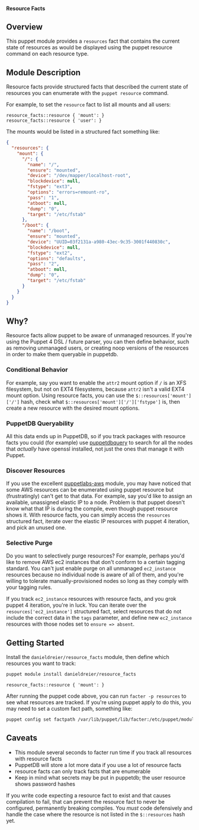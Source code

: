 #### Resource Facts

## Overview

This puppet module provides a `resources` fact that contains the current state
of resources as would be displayed using the puppet resource command on
each resource type.


## Module Description

Resource facts provide structured facts that described the current state of
resources you can enumerate with the `puppet resource` command.

For example, to set the `resource` fact to list all mounts and all users:

```puppet
resource_facts::resource { 'mount': }
resource_facts::resource { 'user': }
```

The mounts would be listed in a structured fact something like:

```json
{
  "resources": {
    "mount": {
      "/": {
        "name": "/",
        "ensure": "mounted",
        "device": "/dev/mapper/localhost-root",
        "blockdevice": null,
        "fstype": "ext3",
        "options": "errors=remount-ro",
        "pass": "1",
        "atboot": null,
        "dump": "0",
        "target": "/etc/fstab"
      },
      "/boot": {
        "name": "/boot",
        "ensure": "mounted",
        "device": "UUID=03f2131a-a980-43ec-9c35-3001f440830c",
        "blockdevice": null,
        "fstype": "ext2",
        "options": "defaults",
        "pass": "2",
        "atboot": null,
        "dump": "0",
        "target": "/etc/fstab"
      }
    }
  }
}
```


## Why?

Resource facts allow puppet to be aware of unmanaged resources. If you're using
the Puppet 4 DSL / future parser, you can then define behavior, such as
removing unmanaged users, or creating noop versions of the resources in order
to make them queryable in puppetdb.

### Conditional Behavior
For example, say you want to enable the `attr2` mount option if `/` is an XFS
filesystem, but not on EXT4 filesystems, because `attr2` isn't a valid EXT4
mount option. Using resource facts, you can use the
`$::resources['mount']['/']` hash, check what
`$::resources['mount']['/']['fstype']` is, then create a new resource with the
desired mount options.

### PuppetDB Queryability
All this data ends up in PuppetDB, so if you track packages with resource facts
you could (for example) use [puppetdbquery](https://github.com/dalen/node-puppetdbquery)
to search for all the nodes that *actually* have openssl installed, not just the
ones that manage it with Puppet.

### Discover Resources
If you use the excellent [puppetlabs-aws](https://github.com/puppetlabs/puppetlabs-aws)
module, you may have noticed that some AWS resources can be enumerated using
puppet resource but (frustratingly) can't get to that data. For example, say
you'd like to assign an available, unassigned elastic IP to a node. Problem is
that puppet doesn't know what that IP is during the compile, even though puppet
resource shows it. With resource facts, you can simply access the `resources`
structured fact, iterate over the elastic IP resources with puppet 4 iteration,
and pick an unused one.

### Selective Purge
Do you want to selectively purge resources? For example, perhaps you'd like to
remove AWS ec2 instances that don't conform to a certain tagging standard. You
can't just enable purge on all unmanaged `ec2_instance` resources because
no individual node is aware of all of them, and you're willing to tolerate
manually-provisioned nodes so long as they comply with your tagging rules.

If you track `ec2_instance` resources with resource facts, and you grok puppet 4
iteration, you're in luck. You can iterate over the `resources['ec2_instance']`
structured fact, select resources that do not include the correct data in the
`tags` parameter, and define new `ec2_instance` resources with those nodes set
to `ensure => absent`.

## Getting Started

Install the `danieldreier/resource_facts` module, then define which resources
you want to track:

```bash
puppet module install danieldreier/resource_facts
```

```puppet
resource_facts::resource { 'mount': }
```

After running the puppet code above, you can run `facter -p resources` to see
what resources are tracked. If you're using puppet apply to do this, you may
need to set a custom fact path, something like:

```bash
puppet config set factpath /var/lib/puppet/lib/facter:/etc/puppet/modules/resource_facts/lib/facter
```


## Caveats

* This module several seconds to facter run time if you track all resources with resource facts
* PuppetDB will store a lot more data if you use a lot of resource facts
* resource facts can only track facts that are enumerable
* Keep in mind what secrets may be put in puppetdb; the user resource shows password hashes

If you write code expecting a resource fact to exist and that causes
compilation to fail, that can prevent the resource fact to never be configured,
permanently breaking compiles. You *must* code defensively and handle the case
where the resource is not listed in the `$::resources` hash yet.
